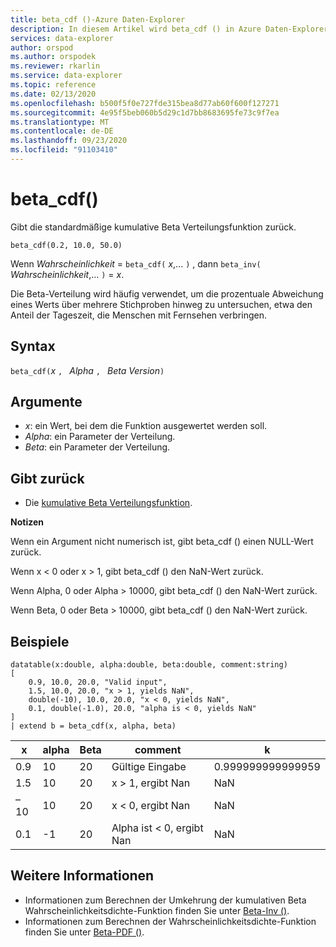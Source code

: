 ```yaml
---
title: beta_cdf ()-Azure Daten-Explorer
description: In diesem Artikel wird beta_cdf () in Azure Daten-Explorer beschrieben.
services: data-explorer
author: orspod
ms.author: orspodek
ms.reviewer: rkarlin
ms.service: data-explorer
ms.topic: reference
ms.date: 02/13/2020
ms.openlocfilehash: b500f5f0e727fde315bea8d77ab60f600f127271
ms.sourcegitcommit: 4e95f5beb060b5d29c1d7bb8683695fe73c9f7ea
ms.translationtype: MT
ms.contentlocale: de-DE
ms.lasthandoff: 09/23/2020
ms.locfileid: "91103410"
---
```

# <a name="beta_cdf"></a>beta_cdf()

Gibt die standardmäßige kumulative Beta Verteilungsfunktion zurück.

```kusto
beta_cdf(0.2, 10.0, 50.0)
```

Wenn *Wahrscheinlichkeit*  =  `beta_cdf(` *x*,... `)` , dann `beta_inv(` *Wahrscheinlichkeit*,... `)`  =  *x*.

Die Beta-Verteilung wird häufig verwendet, um die prozentuale Abweichung eines Werts über mehrere Stichproben hinweg zu untersuchen, etwa den Anteil der Tageszeit, die Menschen mit Fernsehen verbringen.

## <a name="syntax"></a>Syntax

`beta_cdf(`*x* `, ` *Alpha* `, ` *Beta Version*`)`

## <a name="arguments"></a>Argumente

* *x*: ein Wert, bei dem die Funktion ausgewertet werden soll.
* *Alpha*: ein Parameter der Verteilung.
* *Beta*: ein Parameter der Verteilung.

## <a name="returns"></a>Gibt zurück

* Die [kumulative Beta Verteilungsfunktion](https://en.wikipedia.org/wiki/Beta_distribution#Cumulative_distribution_function).

**Notizen**

Wenn ein Argument nicht numerisch ist, gibt beta_cdf () einen NULL-Wert zurück.

Wenn x < 0 oder x > 1, gibt beta_cdf () den NaN-Wert zurück.

Wenn Alpha, 0 oder Alpha > 10000, gibt beta_cdf () den NaN-Wert zurück.

Wenn Beta, 0 oder Beta > 10000, gibt beta_cdf () den NaN-Wert zurück.

## <a name="examples"></a>Beispiele

<!-- csl: https://help.kusto.windows.net/Samples -->
```kusto
datatable(x:double, alpha:double, beta:double, comment:string)
[
    0.9, 10.0, 20.0, "Valid input",
    1.5, 10.0, 20.0, "x > 1, yields NaN",
    double(-10), 10.0, 20.0, "x < 0, yields NaN",
    0.1, double(-1.0), 20.0, "alpha is < 0, yields NaN"
]
| extend b = beta_cdf(x, alpha, beta)
```

|x|alpha|Beta|comment|k|
|---|---|---|---|---|
|0.9|10|20|Gültige Eingabe|0.999999999999959|
|1.5|10|20|x > 1, ergibt Nan|NaN|
|–10|10|20|x < 0, ergibt Nan|NaN|
|0.1|-1|20|Alpha ist < 0, ergibt Nan|NaN|


## <a name="see-also"></a>Weitere Informationen


* Informationen zum Berechnen der Umkehrung der kumulativen Beta Wahrscheinlichkeitsdichte-Funktion finden Sie unter [Beta-Inv ()](./beta-invfunction.md).
* Informationen zum Berechnen der Wahrscheinlichkeitsdichte-Funktion finden Sie unter [Beta-PDF ()](./beta-pdffunction.md).
